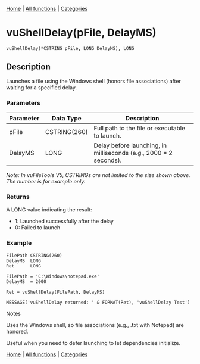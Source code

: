 [Home](../index.md) | [All functions](../all-functions.md) | [Categories](../categories/index.md)

# vuShellDelay(pFile, DelayMS)

```Prototype
vuShellDelay(*CSTRING pFile, LONG DelayMS), LONG
```


## Description
Launches a file using the Windows shell (honors file associations) after waiting for a specified delay.

### Parameters

| Parameter | Data Type    | Description                                                                 |
|-----------|--------------|-----------------------------------------------------------------------------|
| pFile     | CSTRING(260) | Full path to the file or executable to launch.                              |
| DelayMS   | LONG         | Delay before launching, in milliseconds (e.g., 2000 = 2 seconds).           |

_Note: In vuFileTools V5, CSTRINGs are not limited to the size shown above. The number is for example only._

### Returns
A LONG value indicating the result:

- 1: Launched successfully after the delay  
- 0: Failed to launch  

### Example

```Clarion
FilePath CSTRING(260)
DelayMS  LONG
Ret      LONG

FilePath = 'C:\Windows\notepad.exe'
DelayMS  = 2000

Ret = vuShellDelay(FilePath, DelayMS)

MESSAGE('vuShellDelay returned: ' & FORMAT(Ret), 'vuShellDelay Test')

```
Notes

Uses the Windows shell, so file associations (e.g., .txt with Notepad) are honored.

Useful when you need to defer launching to let dependencies initialize.

[Home](../index.md) | [All functions](../all-functions.md) | [Categories](../categories/index.md)
